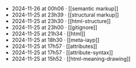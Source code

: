 - 2024-11-26 at 00h06 · [[semantic markup]]
- 2024-11-25 at 23h39 · [[structural markup]]
- 2024-11-25 at 23h30 · [[html-structure]]
- 2024-11-25 at 23h00 · [[gitignore]]
- 2024-11-25 at 21h34 · [[html]]
- 2024-11-25 at 18h30 · [[meta-iayp]]
- 2024-11-25 at 17h57 · [[attributes]]
- 2024-11-25 at 17h57 · [[attribute-syntax]]
- 2024-11-25 at 15h52 · [[html-meaning-drawing]]
